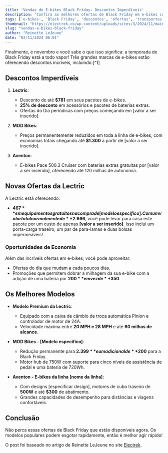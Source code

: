 ```yaml
---
title: 'Vendas de E-bikes Black Friday: Descontos Imperdíveis'
description: 'Confira as melhores ofertas de Black Friday em e-bikes com até $1.300 em economia!'
tags: ['e-bikes', 'Black Friday', 'descontos', 'ofertas', 'transportes sustentáveis']
thumbnail: "https://electrek.co/wp-content/uploads/sites/3/2024/11/main_0cc19470-355d-4476-a175-2337616a8db4.png?w=1200"
slug: "vendas-e-bikes-black-friday"
author: "Reinette LeJeune"
date: "02/11/2024 06:01"
---
```


Finalmente, é novembro e você sabe o que isso significa: a temporada de Black Friday está a todo vapor! Três grandes marcas de e-bikes estão oferecendo descontos incríveis, incluindo:[^1]

## Descontos Imperdíveis

1. **Lectric**: 
   - Desconto de até **$781** em seus pacotes de e-bikes.
   - **25% de desconto** em acessórios e pacotes de baterias extras.
   - Ofertas do Dia periódicas com preços começando em [valor a ser inserido].

2. **MOD Bikes**:  
   - Preços permanentemente reduzidos em toda a linha de e-bikes, com economias totais chegando até **$1.300** a partir de [valor a ser inserido].

3. **Aventon**:  
   - E-bikes Pace 500.3 Cruiser com baterias extras gratuitas por [valor a ser inserido], oferecendo até 120 milhas de autonomia.

## Novas Ofertas da Lectric

A Lectric está oferecendo:
- **$467** em equipamentos gratuitos na compra de [modelo específico].  
  Com um valor total normalmente de **$2.666**, você pode levar para casa este pacote por um custo de apenas **[valor a ser inserido]**. Isso inclui um porta-carga traseiro, um par de para-lamas e duas bolsas impermeáveis!

### Oportunidades de Economia

Além das incríveis ofertas em e-bikes, você pode aproveitar:
- Ofertas do dia que mudam a cada poucos dias.
- Promoções que permitem dobrar a milhagem da sua e-bike com a adição de uma bateria por **$200** em vez de **$350**.

## Os Melhores Modelos

- **Modelo Premium da Lectric**: 
  - Equipado com a caixa de câmbio de troca automática Pinion e controlador de motor de 24A.
  - Velocidade máxima entre **20 MPH e 28 MPH** e até **60 milhas de alcance**. 

- **MOD Bikes - [Modelo específico]**:  
  - Redução permanente para **$2.399** e um adicional de **$200** para a Black Friday.
  - Motor hub de 750W com suporte para cinco níveis de assistência de pedal e uma bateria de 720Wh.

- **Aventon - E-bikes da linha [nome da linha]**:  
  - Com designs [especificar design], motores de cubo traseiro de **500W** e até **$300** de abatimento.
  - Grandes capacidades de desempenho para distâncias e viagens confortáveis.

## Conclusão

Não perca essas ofertas de Black Friday que estão disponíveis agora. Os modelos populares podem esgotar rapidamente, então é melhor agir rápido!

O post foi baseado no artigo de Reinette LeJeune no site [Electrek](https://electrek.co/2024/11/01/black-friday-e-bike-sales-begin/). 